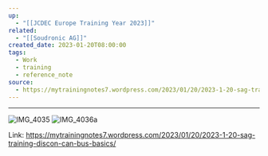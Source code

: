 ```yaml
---
up:
  - "[[JCDEC Europe Training Year 2023]]"
related:
  - "[[Soudronic AG]]"
created_date: 2023-01-20T08:00:00
tags:
  - Work
  - training
  - reference_note
source:
  - https://mytrainingnotes7.wordpress.com/2023/01/20/2023-1-20-sag-training-discon-can-bus-basics/
---
```

---
![IMG_4035](https://i.imgur.com/YbVpX2t.jpg)
![IMG_4036a](https://i.imgur.com/S4UZZR6.jpg)

Link: https://mytrainingnotes7.wordpress.com/2023/01/20/2023-1-20-sag-training-discon-can-bus-basics/


